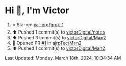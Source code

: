 <h1>Hi 👋, I'm Victor </h1>

<!--RECENT_ACTIVITY:start-->
1. ⭐ Starred [xai-org/grok-1](https://github.com/xai-org/grok-1)<br>
2. ⬆️ Pushed 1 commit(s) to [victorDigital/notes](https://github.com/victorDigital/notes)<br>
3. ⬆️ Pushed 3 commit(s) to [victorDigital/Man2](https://github.com/victorDigital/Man2)<br>
4. 💪 Opened PR [#1](https://github.com/ajrpTec/Man2/pull/1) in [ajrpTec/Man2](https://github.com/ajrpTec/Man2)<br>
5. ⬆️ Pushed 1 commit(s) to [victorDigital/Man2](https://github.com/victorDigital/Man2)<br>
<!--RECENT_ACTIVITY:end-->

<!--RECENT_ACTIVITY:last_update-->
Last Updated: Monday, March 18th, 2024, 10:34:34 AM
<!--RECENT_ACTIVITY:last_update_end-->
